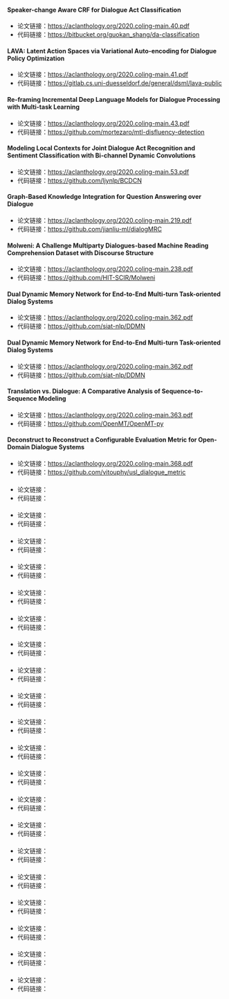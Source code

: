 #### Speaker-change Aware CRF for Dialogue Act Classification

- 论文链接：https://aclanthology.org/2020.coling-main.40.pdf
- 代码链接：https://bitbucket.org/guokan_shang/da-classification

#### LAVA: Latent Action Spaces via Variational Auto-encoding for Dialogue Policy Optimization

- 论文链接：https://aclanthology.org/2020.coling-main.41.pdf
- 代码链接：https://gitlab.cs.uni-duesseldorf.de/general/dsml/lava-public

#### Re-framing Incremental Deep Language Models for Dialogue Processing with Multi-task Learning

- 论文链接：https://aclanthology.org/2020.coling-main.43.pdf
- 代码链接：https://github.com/mortezaro/mtl-disfluency-detection

#### Modeling Local Contexts for Joint Dialogue Act Recognition and Sentiment Classification with Bi-channel Dynamic Convolutions

- 论文链接：https://aclanthology.org/2020.coling-main.53.pdf
- 代码链接：https://github.com/ljynlp/BCDCN

#### Graph-Based Knowledge Integration for Question Answering over Dialogue

- 论文链接：https://aclanthology.org/2020.coling-main.219.pdf
- 代码链接：https://github.com/jianliu-ml/dialogMRC

#### Molweni: A Challenge Multiparty Dialogues-based Machine Reading Comprehension Dataset with Discourse Structure

- 论文链接：https://aclanthology.org/2020.coling-main.238.pdf
- 代码链接：https://github.com/HIT-SCIR/Molweni

#### Dual Dynamic Memory Network for End-to-End Multi-turn Task-oriented Dialog Systems

- 论文链接：https://aclanthology.org/2020.coling-main.362.pdf
- 代码链接：https://github.com/siat-nlp/DDMN

#### Dual Dynamic Memory Network for End-to-End Multi-turn Task-oriented Dialog Systems

- 论文链接：https://aclanthology.org/2020.coling-main.362.pdf
- 代码链接：https://github.com/siat-nlp/DDMN

#### Translation vs. Dialogue: A Comparative Analysis of Sequence-to-Sequence Modeling

- 论文链接：https://aclanthology.org/2020.coling-main.363.pdf
- 代码链接：https://github.com/OpenMT/OpenMT-py

#### Deconstruct to Reconstruct a Configurable Evaluation Metric for Open-Domain Dialogue Systems

- 论文链接：https://aclanthology.org/2020.coling-main.368.pdf
- 代码链接：https://github.com/vitouphy/usl_dialogue_metric

#### 

- 论文链接：
- 代码链接：

#### 

- 论文链接：
- 代码链接：

#### 

- 论文链接：
- 代码链接：

#### 

- 论文链接：
- 代码链接：

#### 

- 论文链接：
- 代码链接：

#### 

- 论文链接：
- 代码链接：

#### 

- 论文链接：
- 代码链接：

#### 

- 论文链接：
- 代码链接：

#### 

- 论文链接：
- 代码链接：

#### 

- 论文链接：
- 代码链接：

#### 

- 论文链接：
- 代码链接：

#### 

- 论文链接：
- 代码链接：

#### 

- 论文链接：
- 代码链接：

#### 

- 论文链接：
- 代码链接：

#### 

- 论文链接：
- 代码链接：

#### 

- 论文链接：
- 代码链接：

#### 

- 论文链接：
- 代码链接：

#### 

- 论文链接：
- 代码链接：

#### 

- 论文链接：
- 代码链接：

#### 

- 论文链接：
- 代码链接：

